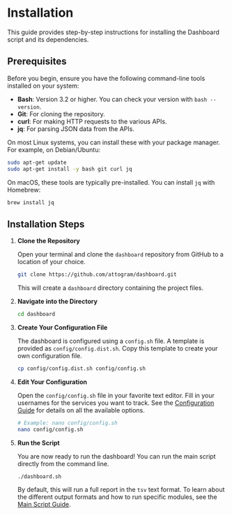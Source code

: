 # Installation

This guide provides step-by-step instructions for installing the Dashboard script and its dependencies.

## Prerequisites

Before you begin, ensure you have the following command-line tools installed on your system:

- **Bash**: Version 3.2 or higher. You can check your version with `bash --version`.
- **Git**: For cloning the repository.
- **curl**: For making HTTP requests to the various APIs.
- **jq**: For parsing JSON data from the APIs.

On most Linux systems, you can install these with your package manager. For example, on Debian/Ubuntu:

```bash
sudo apt-get update
sudo apt-get install -y bash git curl jq
```

On macOS, these tools are typically pre-installed. You can install `jq` with Homebrew:

```bash
brew install jq
```

## Installation Steps

1.  **Clone the Repository**

    Open your terminal and clone the `dashboard` repository from GitHub to a location of your choice.

    ```bash
    git clone https://github.com/attogram/dashboard.git
    ```

    This will create a `dashboard` directory containing the project files.

2.  **Navigate into the Directory**

    ```bash
    cd dashboard
    ```

3.  **Create Your Configuration File**

    The dashboard is configured using a `config.sh` file. A template is provided as `config/config.dist.sh`. Copy this template to create your own configuration file.

    ```bash
    cp config/config.dist.sh config/config.sh
    ```

4.  **Edit Your Configuration**

    Open the `config/config.sh` file in your favorite text editor. Fill in your usernames for the services you want to track. See the [Configuration Guide](./dashboard-configuration.md) for details on all the available options.

    ```bash
    # Example: nano config/config.sh
    nano config/config.sh
    ```

5.  **Run the Script**

    You are now ready to run the dashboard! You can run the main script directly from the command line.

    ```bash
    ./dashboard.sh
    ```

    By default, this will run a full report in the `tsv` text format. To learn about the different output formats and how to run specific modules, see the [Main Script Guide](./dashboard-script.md).
